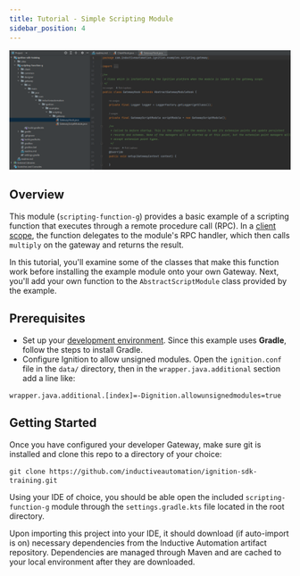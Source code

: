 ```yaml
---
title: Tutorial - Simple Scripting Module
sidebar_position: 4
---
```

![Scripting-function-g example project opened in IntelliJ](2023-03-20_15-01-03.png)
## Overview
This module (`scripting-function-g`) provides a basic example of a scripting function that executes through a remote procedure call (RPC).
In a [client scope](/docs/programming-for-the-client/programming-for-the-client.md), the function delegates to the module's RPC handler, which then calls `multiply` on the gateway and returns the result.

In this tutorial, you'll examine some of the classes that make this function work before installing the example module onto your own Gateway. Next, you'll add your own function to the `AbstractScriptModule` class provided by the example.

## Prerequisites
* Set up your [development environment](/docs/getting-started/environment-setup/environment-setup.md). Since this example uses **Gradle**, follow the steps to install Gradle.
* Configure Ignition to allow unsigned modules. Open the `ignition.conf` file in the `data/` directory, then in the `wrapper.java.additional` section add a line like: 

```
wrapper.java.additional.[index]=-Dignition.allowunsignedmodules=true 
```

## Getting Started
Once you have configured your developer Gateway, make sure git is installed and clone this repo to a directory of your choice: 
```
git clone https://github.com/inductiveautomation/ignition-sdk-training.git
```

Using your IDE of choice, you should be able open the included `scripting-function-g` module through the `settings.gradle.kts` file located in the root directory. 

Upon importing this project into your IDE, it should download (if auto-import is on) necessary dependencies from the Inductive Automation artifact repository. Dependencies are managed through Maven and are cached to your local environment after they are downloaded.
